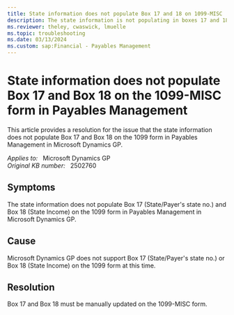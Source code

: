 ```yaml
---
title: State information does not populate Box 17 and 18 on 1099-MISC
description: The state information is not populating in boxes 17 and 18 on the 1099-MISC form in Payables Management. Provides a resolution.
ms.reviewer: theley, cwaswick, lmuelle
ms.topic: troubleshooting
ms.date: 03/13/2024
ms.custom: sap:Financial - Payables Management
---
```

# State information does not populate Box 17 and Box 18 on the 1099-MISC form in Payables Management

This article provides a resolution for the issue that the state information does not populate Box 17 and Box 18 on the 1099 form in Payables Management in Microsoft Dynamics GP.

_Applies to:_ &nbsp; Microsoft Dynamics GP  
_Original KB number:_ &nbsp; 2502760

## Symptoms

The state information does not populate Box 17 (State/Payer's state no.) and Box 18 (State Income) on the 1099 form in Payables Management in Microsoft Dynamics GP.

## Cause

Microsoft Dynamics GP does not support Box 17 (State/Payer's state no.) or Box 18 (State Income) on the 1099 form at this time.

## Resolution

Box 17 and Box 18 must be manually updated on the 1099-MISC form.
